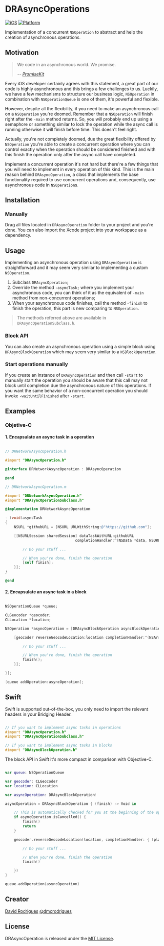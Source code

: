 # DRAsyncOperations

[![iOS](https://img.shields.io/badge/license-MIT-blue.svg?style=flat)](#) [![Platform](https://img.shields.io/badge/Platform-ios%20%7C%20osx%20%7C%20watchos%20%7C%20tvos-lightgrey.svg?style=flat)](#)

Implementation of a concurrent `NSOperation` to abstract and help the creation of asynchronous operations.

## Motivation

> We code in an asynchronous world. We promise.
>
> -- <cite>[PromiseKit](http://promisekit.org)</cite>

Every iOS developer certainly agrees with this statement, a great part of our code is highly asynchronous and this brings a few challenges to us. Luckily, we have a few mechanisms to structure our business logic, `NSOperation` in combination with `NSOperationQueue` is one of them, it's powerful and flexible.

However, despite all the flexibility, if you need to make an asynchronous call on a `NSOperation` you're doomed. Remember that a `NSOperation` will finish right after the `-main` method returns. So, you will probably end up using a semaphore or something similar to lock the operation while the async call is running otherwise it will finish before time. This doesn't feel right.

Actually, you're not completely doomed, due the great flexibility offered by `NSOperation` you're able to create a concurrent operation where you can control exactly when the operation should be considered finished and with this finish the operation only after the async call have completed.

Implement a concurrent operation it's not hard but there're a few things that you will need to implement in every operation of this kind. This is the main reason behind `DRAsyncOperation`, a class that implements the base functionality required to use concurrent operations and, consequently, use asynchronous code in `NSOperation`s.

## Installation

### Manually

Drag all files located in `DRAsyncOperation` folder to your project and you're done. You can also import the Xcode project into your workspace as a dependency.

## Usage

Implementing an asynchronous operation using `DRAsyncOperation` is straightforward and it may seem very similar to implementing a custom `NSOperation`.

1. Subclass `DRAsyncOperation`;
2. Override the method `-asyncTask;` where you implement your asynchronous code, you can think of it as the equivalent of `-main` method from non-concurrent operations;
3. When your asynchronous code finishes, call the method `-finish` to finish the operation, this part is new comparing to `NSOperation`.

> The methods referred above are available in `DRAsyncOperationSubclass.h`.

### Block API

You can also create an asynchronous operation using a simple block using `DRAsyncBlockOperation` which may seem very similar to a `NSBlockOperation`.

### Start operations manually

If you create an instance of `DRAsyncOperation` and then call `-start` to manually start the operation you should be aware that this call may not block until completion due the asynchronous nature of this operations. If you want the same behavior of a non-concurrent operation you should invoke `-waitUntilFinished` after `-start`.

## Examples

### Objetive-C


#### 1. Encapsulate an async task in a operation

```objective-c

// DRNetworkAsyncOperation.h

#import "DRAsyncOperation.h"

@interface DRNetworkAsyncOperation : DRAsyncOperation

@end

// DRNetworkAsyncOperation.m

#import "DRNetworkAsyncOperation.h"
#import "DRAsyncOperationSubclass.h"

@implementation DRNetworkAsyncOperation

- (void)asyncTask
{
    NSURL *githubURL = [NSURL URLWithString:@"https://github.com"];

    [[NSURLSession sharedSession] dataTaskWithURL:githubURL
                                completionHandler:^(NSData *data, NSURLResponse *response, NSError *error) {

        // Do your stuff ...

        // When you're done, finish the operation
        [self finish];
    }];
}

@end

```

#### 2. Encapsulate an async task in a block

```objective-c

NSOperationQueue *queue;

CLGeocoder *geocoder;
CLLocation *location;

NSOperation *asyncOperation = [DRAsyncBlockOperation asyncBlockOperationWithBlock:^(DRAsyncBlockOperationFinishBlock finish) {

    [geocoder reverseGeocodeLocation:location completionHandler:^(NSArray *placemarks, NSError *error) {

        // Do your stuff ...

        // When you're done, finish the operation
        finish();
    }];

}];

[queue addOperation:asyncOperation];

```

## Swift

Swift is supported out-of-the-box, you only need to import the relevant headers in your Bridging Header.

```objective-c

// If you want to implement async tasks in operations
#import "DRAsyncOperation.h"
#import "DRAsyncOperationSubclass.h"

// If you want to implement async tasks in blocks
#import "DRAsyncBlockOperation.h"

```

The block API in Swift it's more compact in comparison with Objective-C.

```swift

var queue: NSOperationQueue

var geocoder: CLGeocoder
var location: CLLocation

var asyncOperation: DRAsyncBlockOperation!

asyncOperation = DRAsyncBlockOperation { (finish) -> Void in

    // This is automatically checked for you at the beginning of the operation but you could check it during your execution
    if asyncOperation.isCancelled() {
        finish()
        return
    }

    geocoder.reverseGeocodeLocation(location, completionHandler: { (placemarks, error) -> Void in

        // Do your stuff ...

        // When you're done, finish the operation
        finish()

    })
}

queue.addOperation(asyncOperation)

```

## Creator

[David Rodrigues](https://github.com/dmcrodrigues)
[@dmcrodrigues](https://twitter.com/dmcrodrigues)

## License

DRAsyncOperation is released under the [MIT License](http://www.opensource.org/licenses/MIT).
